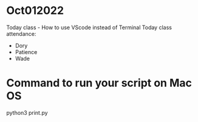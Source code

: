 # Oct012022
Today class - How to use VScode instead of Terminal
Today class attendance: 
- Dory
- Patience
- Wade

# Command to run your script on Mac OS
python3 print.py
